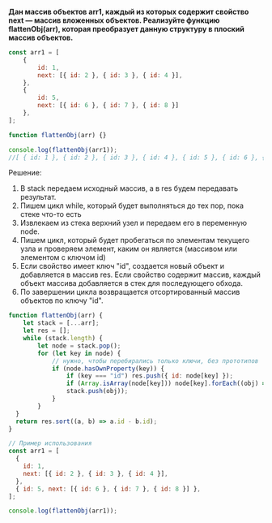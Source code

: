 **Дан массив объектов arr1, каждый из которых содержит свойство next — массив вложенных объектов. Реализуйте функцию flattenObj(arr), которая преобразует данную структуру в плоский массив объектов.**

```javascript
const arr1 = [ 
	{ 
		id: 1, 
		next: [{ id: 2 }, { id: 3 }, { id: 4 }], 
	}, 
	{ 
		id: 5, 
		next: [{ id: 6 }, { id: 7 }, { id: 8 }] 
	}, 
]; 

function flattenObj(arr) {} 

console.log(flattenObj(arr1)); 
//[ { id: 1 }, { id: 2 }, { id: 3 }, { id: 4 }, { id: 5 }, { id: 6 }, { id: 7 }, { id: 8 } ]
```

Решение:
1. В stack передаем исходный массив, а в res будем передавать результат.
2. Пишем цикл while, который будет выполняться до тех пор, пока стеке что-то есть
3. Извлекаем из стека верхний узел и передаем его в переменную node.
4. Пишем цикл, который будет пробегаться по элементам текущего узла и проверяем элемент, каким он является (массивом или элементом с ключом id)
5. Если свойство имеет ключ "id", создается новый объект и добавляется в массив res.
    Если свойство содержит массив, каждый объект массива добавляется в стек для последующего обхода.
6. По завершении цикла возвращается отсортированный массив объектов по ключу "id".

```javascript
function flattenObj(arr) {
	let stack = [...arr];
	let res = [];
	while (stack.length) {
	    let node = stack.pop();
	    for (let key in node) {
		    // нужно, чтобы перебирались только ключи, без прототипов
			if (node.hasOwnProperty(key)) { 
		        if (key === "id") res.push({ id: node[key] });
		        if (Array.isArray(node[key])) node[key].forEach((obj) => 
			    stack.push(obj));
			}
	    }
  }
  return res.sort((a, b) => a.id - b.id);
}

// Пример использования
const arr1 = [
  {
    id: 1,
    next: [{ id: 2 }, { id: 3 }, { id: 4 }],
  },
  { id: 5, next: [{ id: 6 }, { id: 7 }, { id: 8 }] },
];

console.log(flattenObj(arr1));
```
